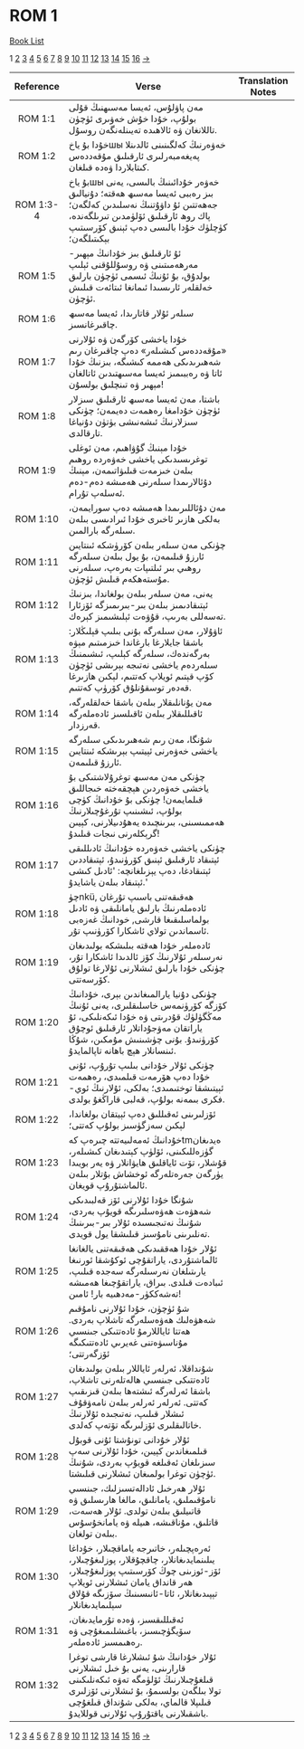 # ROM 1
[Book List](../README.md)

1 [2](./chapter_2.md) [3](./chapter_3.md) [4](./chapter_4.md) [5](./chapter_5.md) [6](./chapter_6.md) [7](./chapter_7.md) [8](./chapter_8.md) [9](./chapter_9.md) [10](./chapter_10.md) [11](./chapter_11.md) [12](./chapter_12.md) [13](./chapter_13.md) [14](./chapter_14.md) [15](./chapter_15.md) [16](./chapter_16.md) [->](./chapter_2.md)

| Reference | Verse | Translation Notes |
|:---------:|-------|-------------------|
|ROM 1:1|مەن پاۋلۇس، ئەيسا مەسىھنىڭ قۇلى بولۇپ، خۇدا خۇش خەۋىرى ئۈچۈن تاللانغان ۋە ئالاھىدە تەيىنلەنگەن روسۇل.||
|ROM 1:2|خۇدا بۇ ياخшы خەۋەرنىڭ كەلگىنىنى ئالدىنلا پەيغەمبەرلىرى ئارقىلىق مۇقەددەس كىتابلاردا ۋەدە قىلغان.||
|ROM 1:3-4|بۇ ياخшы خەۋەر خۇدائىنىڭ بالىسى، يەنى بىز رەببى ئەيسا مەسىھ ھەقتە؛ دۇنيالىق جەھەتتىن ئۇ داۋۇتنىڭ نەسلىدىن كەلگەن؛ پاك روھ ئارقىلىق ئۆلۈمدىن تىرىلگەندە، كۈچلۈك خۇدا بالىسى دەپ ئېنىق كۆرسىتىپ بېكىتىلگەن؛||
|ROM 1:5|ئۇ ئارقىلىق بىز خۇدانىڭ مېھىر-مەرھەمىتىنى ۋە روسۇللۇقنى ئېلىپ بولدۇق، بۇ ئۇنىڭ ئىسمى ئۈچۈن بارلىق خەلقلەر ئارىسىدا ئىمانغا ئىتائەت قىلىش ئۈچۈن.||
|ROM 1:6|سىلەر ئۇلار قاتارىدا، ئەيسا مەسىھ چاقىرغانسىز.||
|ROM 1:7|خۇدا ياخشى كۆرگەن ۋە ئۇلارنى «مۇقەددەس كىشىلەر» دەپ چاقىرغان رىم شەھىرىدىكى ھەممە كىشىگە، بىزنىڭ خۇدا ئاتا ۋە رەببىمىز ئەيسا مەسىھتىدىن ئاتالغان مېھىر ۋە تىنچلىق بولسۇن!||
|ROM 1:8|باشتا، مەن ئەيسا مەسىھ ئارقىلىق سىزلار ئۈچۈن خۇدامغا رەھمەت دەيمەن؛ چۈنكى سىزلارنىڭ ئىشەنىشى بۈتۈن دۇنياغا تارقالدى.||
|ROM 1:9|خۇدا مېنىڭ گۇۋاھىم، مەن ئوغلى توغرىسىدىكى ياخشى خەۋەردە روھىم بىلەن خىزمەت قىلىۋاتىمەن، مېنىڭ دۇئالارىمدا سىلەرنى ھەمىشە دەم-دەم ئەسلەپ تۇرام.||
|ROM 1:10|مەن دۇئاللىرىمدا ھەمىشە دەپ سورايمەن، بەلكى ھازىر ئاخىرى خۇدا ئىرادىسى بىلەن سىلەرگە بارالمىن.||
|ROM 1:11|چۈنكى مەن سىلەر بىلەن كۆرۈشكە ئىنتايىن ئارزۇ قىلىمەن، بۇ يول بىلەن سىلەرگە روھىي بىر ئىلتىپات بەرەپ، سىلەرنى مۇستەھكەم قىلىش ئۈچۈن.||
|ROM 1:12|يەنى، مەن سىلەر بىلەن بولغاندا، بىزنىڭ ئېتىقادىمىز بىلەن بىر-بىرىمىزگە ئۆزئارا تەسەللى بەرىپ، قۇۋەت ئېلىشىمىز كېرەك.||
|ROM 1:13|ئاۋۇلار، مەن سىلەرگە بۇنى بىلىپ قېلىڭلار: باشقا جايلارغا بارغاندا خىزمىتىم مېۋە بەرگەندەك، سىلەرگە كېلىپ، ئىشىمنىڭ سىلەردەم ياخشى نەتىجە بېرىشى ئۈچۈن كۆپ قېتىم ئويلاپ كەتتىم، لېكىن ھازىرغا قەدەر توسقۇنلۇق كۆرۈپ كەتتىم.||
|ROM 1:14|مەن يۇنانلىقلار بىلەن باشقا خەلقلەرگە، ئاقىللىقلار بىلەن ئاقىلسىز ئادەملەرگە قەرزدار.||
|ROM 1:15|شۇنگا، مەن رىم شەھىرىدىكى سىلەرگە ياخشى خەۋەرنى ئېيتىپ بېرىشكە ئىنتايىن ئارزۇ قىلىمەن.||
|ROM 1:16|چۈنكى مەن مەسىھ توغرۇلاشتىكى بۇ ياخشى خەۋەردىن ھېچقەختە خىجاللىق قىلمايمەن! چۈنكى بۇ خۇدانىڭ كۈچى بولۇپ، ئىشىنىپ تۇرغۇچىلارنىڭ ھەممىسىنى، بىرىنچىدە يەھۇدىيلارنى، كېيىن گرېكلەرنى نىجات قىلىدۇ!||
|ROM 1:17|چۈنكى ياخشى خەۋەردە خۇدانىڭ ئادىللىقى ئېتىقاد ئارقىلىق ئېنىق كۆرۈنىدۇ، ئېتىقاددىن ئېتىقادغا، دەپ يېزىلغانچە: 'ئادىل كىشى ئېتىقاد بىلەن ياشايدۇ.'||
|ROM 1:18|چۈnkü, ھەقىقەتنى باسىپ تۇرغان ئادەملەرنىڭ بارلىق يامانلىقى ۋە ئادىل بولماسلىقىغا قارشى, خودانىڭ غەزەبى ئاسماندىن تولاي ئاشكارا كۆرۈنىپ تۇر.||
|ROM 1:19|ئادەملەر خۇدا ھەقتە بىلىشكە بولىدىغان نەرسىلەر ئۇلارنىڭ كۆز ئالدىدا ئاشكارا تۇر، چۈنكى خۇدا بارلىق ئىشلارنى ئۇلارغا تولۇق كۆرسەتتى.||
|ROM 1:20|چۈنكى دۇنيا يارالمىغاندىن بېرى، خۇدانىڭ كۆزگە كۆرۈنمەس خاسلىقلىرى، يەنى ئۇنىڭ مەڭگۈلۈك قۇدرىتى ۋە خۇدا ئىكەنلىكى، ئۇ ياراتقان مەۋجۇداتلار ئارقىلىق ئوچۇق كۆرۈنىدۇ. بۇنى چۈشىنىش مۇمكىن، شۇڭا ئىنسانلار ھېچ باھانە تاپالمايدۇ.||
|ROM 1:21|چۈنكى ئۇلار خۇدانى بىلىپ تۇرۇپ، ئۇنى خۇدا دەپ ھۆرمەت قىلمىدى، رەھمەت ئېيتىشقا توختىمىدى؛ بەلكى، ئۇلارنىڭ ئوي-فكرى بىمەنە بولۇپ، قەلبى قاراڭغۇ بولدى.||
|ROM 1:22|ئۆزلىرىنى ئەقىللىق دەپ ئېيتقان بولغاندا، لېكىن سەزگۈسىز بولۇپ كەتتى؛||
|ROM 1:23|خۇدانىڭ ئەمەلىيەتتە چىرەپ كەtmەيدىغان گۈزەللىكىنى، ئۆلۈپ كېتىدىغان كىشىلەر، قۇشلار، تۆت ئاياقلىق ھايۋانلار ۋە يەر بويىدا يۈرگەن جەرەتلەرگە ئوخشاش بۇتلار بىلەن ئالماشتۇرۇپ قويغان.||
|ROM 1:24|شۇنگا خۇدا ئۇلارنى ئۆز قەلبىدىكى شەھۋەت ھەۋەسلىرىگە قويۇپ بەردى، شۇنىڭ نەتىجىسىدە ئۇلار بىر-بىرىنىڭ تەنلىرىنى نامۇسىز قىلىشقا يول قويدى.||
|ROM 1:25|ئۇلار خۇدا ھەققىدىكى ھەقىقەتنى يالغانغا ئالماشتۇردى، ياراتقۇچى ئوكۇشقا ئورنىغا يارىتىلغان نەرسىلەرگە سەجدە قىلىپ، ئىبادەت قىلدى. بىراق، ياراتقۇچىغا ھەمىشە تەشەككۈر-مەدھىيە بار! ئامىن!||
|ROM 1:26|شۇ ئۈچۈن، خۇدا ئۇلارنى نامۇقىم شەھۋەلىك ھەۋەسلەرگە تاشلاپ بەردى. ھەتتا ئاياللارمۇ ئادەتتىكى جىنسىي مۇناسىۋەتنى غەيرىي ئادەتتىكىگە ئۆزگەرتتى؛||
|ROM 1:27|شۇنداقلا، ئەرلەر ئاياللار بىلەن بولىدىغان ئادەتتىكى جىنسىي ھالەتلەرنى تاشلاپ، باشقا ئەرلەرگە ئىشتەھا بىلەن قىزىقىپ كەتتى. ئەرلەر ئەرلەر بىلەن نامەۋقۇف ئىشلار قىلىپ، نەتىجىدە ئۇلارنىڭ خاتالىقلىرى ئۆزلىرىگە تۆتەپ كەلدى.||
|ROM 1:28|ئۇلار خۇدانى تونۇشتا ئۇنى قوبۇل قىلمىغاندىن كېيىن، خۇدا ئۇلارنى سەپ سىزىلغان ئەقىلغە قويۇپ بەردى، شۇنىڭ ئۈچۈن توغرا بولمىغان ئىشلارنى قىلىشتا.||
|ROM 1:29|ئۇلار ھەرخىل ئادالەتسىزلىك، جىنسىي نامۇقىملىق، يامانلىق، مالغا ھارىسلىق ۋە قاتىيلىق بىلەن تولدى. ئۇلار ھەسەت، قاتلىق، مۇناقىشە، ھىيلە ۋە يامانخۇسۇس بىلەن تولغان.||
|ROM 1:30|ئەرەپچىلەر، خاتىرجە ياماقچىلار، خۇداغا يىلىنمايدىغانلار، چاقچۇقلار، پوزلىغۇچىلار، ئۆز-ئوزىنى چوڭ كۆرسىتىپ پوزلىغۇچىلار، ھەر قانداق يامان ئىشلارنى ئويلاپ تېپىدىغانلار، ئاتا-ئانىسىنىڭ سۆزىگە قۇلاق سېلىمايدىغانلار||
|ROM 1:31|ئەقىللىقسىز، ۋەدە تۇرمايدىغان، سۆيگۈچىسىز، باغىشلىمىغۇچى ۋە رەھىمسىز ئادەملەر.||
|ROM 1:32|ئۇلار خۇدانىڭ شۇ ئىشلارغا قارشى توغرا قارارىنى، يەنى بۇ خىل ئىشلارنى قىلغۇچىلارنىڭ ئۆلۈمگە تەۋە ئىكەنلىكىنى تولا بىلگەن بولسىمۇ، بۇ ئىشلارنى ئۆزلىرى قىلىپلا قالماي، بەلكى شۇنداق قىلغۇچى باشقىلارنى ياقتۇرۇپ ئۇلارنى قوللايدۇ.||


1 [2](./chapter_2.md) [3](./chapter_3.md) [4](./chapter_4.md) [5](./chapter_5.md) [6](./chapter_6.md) [7](./chapter_7.md) [8](./chapter_8.md) [9](./chapter_9.md) [10](./chapter_10.md) [11](./chapter_11.md) [12](./chapter_12.md) [13](./chapter_13.md) [14](./chapter_14.md) [15](./chapter_15.md) [16](./chapter_16.md) [->](./chapter_2.md)